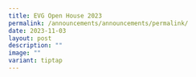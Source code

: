 ```yaml
---
title: EVG Open House 2023
permalink: /announcements/announcements/permalink/
date: 2023-11-03
layout: post
description: ""
image: ""
variant: tiptap
---
```


